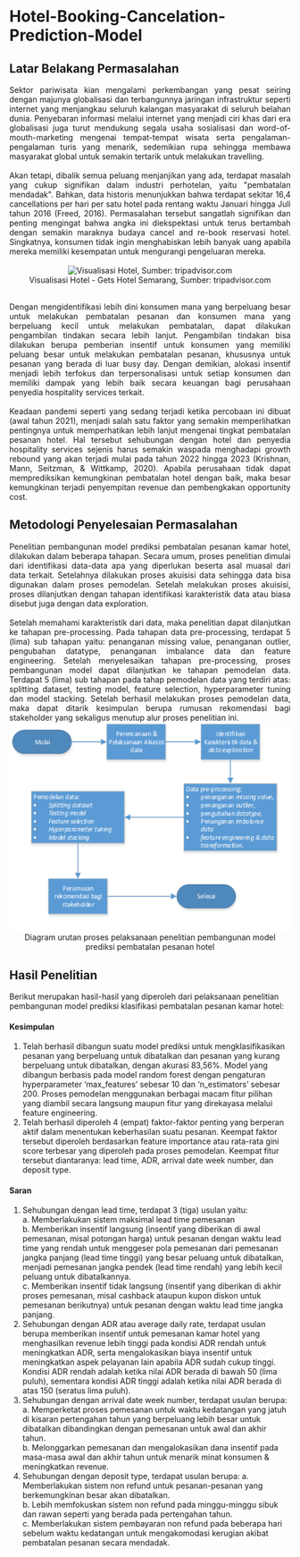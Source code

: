 # Hotel-Booking-Cancelation-Prediction-Model

## Latar Belakang Permasalahan
<div align="justify">
Sektor pariwisata kian mengalami perkembangan yang pesat seiring dengan majunya globalisasi dan terbangunnya jaringan infrastruktur seperti internet yang menjangkau seluruh kalangan masyarakat di seluruh belahan dunia. Penyebaran informasi melalui internet yang menjadi ciri khas dari era globalisasi juga turut mendukung segala usaha sosialisasi dan word-of-mouth-marketing mengenai tempat-tempat wisata serta pengalaman-pengalaman turis yang menarik, sedemikian rupa sehingga membawa masyarakat global untuk semakin tertarik untuk melakukan travelling.<br/><br/>
Akan tetapi, dibalik semua peluang menjanjikan yang ada, terdapat masalah yang cukup signifikan dalam industri perhotelan, yaitu "pembatalan mendadak". Bahkan, data historis menunjukkan bahwa terdapat sekitar 16,4 cancellations per hari per satu hotel pada rentang waktu Januari hingga Juli tahun 2016 (Freed, 2016). Permasalahan tersebut sangatlah signifikan dan penting mengingat bahwa angka ini diekspektasi untuk terus bertambah dengan semakin maraknya budaya cancel and re-book reservasi hotel. Singkatnya, konsumen tidak ingin menghabiskan lebih banyak uang apabila mereka memiliki kesempatan untuk mengurangi pengeluaran mereka.<br/><br/>

<div align="center">
<img src="https://dynamic-media-cdn.tripadvisor.com/media/photo-o/13/7a/9a/81/kolam-renang.jpg?w=900&h=-1&s=1"
     alt="Visualisasi Hotel, Sumber: tripadvisor.com"/> <br/>
Visualisasi Hotel - Gets Hotel Semarang, Sumber: tripadvisor.com
</div>
<br/>

Dengan mengidentifikasi lebih dini konsumen mana yang berpeluang besar untuk melakukan pembatalan pesanan dan konsumen mana yang berpeluang kecil untuk melakukan pembatalan, dapat dilakukan pengambilan tindakan secara lebih lanjut. Pengambilan tindakan bisa dilakukan berupa pemberian insentif untuk konsumen yang memiliki peluang besar untuk melakukan pembatalan pesanan, khususnya untuk pesanan yang berada di luar busy day. Dengan demikian, alokasi insentif menjadi lebih terfokus dan terpersonalisasi untuk setiap konsumen dan memiliki dampak yang lebih baik secara keuangan bagi perusahaan penyedia hospitality services terkait.<br/><br/>
Keadaan pandemi seperti yang sedang terjadi ketika percobaan ini dibuat (awal tahun 2021), menjadi salah satu faktor yang semakin memperlihatkan pentingnya untuk memperhatikan lebih lanjut mengenai tingkat pembatalan pesanan hotel. Hal tersebut sehubungan dengan hotel dan penyedia hospitality services sejenis harus semakin waspada menghadapi growth rebound yang akan terjadi mulai pada tahun 2022 hingga 2023 (Krishnan, Mann, Seitzman, & Wittkamp, 2020). Apabila perusahaan tidak dapat memprediksikan kemungkinan pembatalan hotel dengan baik, maka besar kemungkinan terjadi penyempitan revenue dan pembengkakan opportunity cost.</div>

## Metodologi Penyelesaian Permasalahan
<div align="justify">
Penelitian pembangunan model prediksi pembatalan pesanan kamar hotel, dilakukan dalam beberapa tahapan. Secara umum, proses penelitian dimulai dari identifikasi data-data apa yang diperlukan beserta asal muasal dari data terkait. Setelahnya dilakukan proses akuisisi data sehingga data bisa digunakan dalam proses pemodelan. Setelah melakukan proses akuisisi, proses dilanjutkan dengan tahapan identifikasi karakteristik data atau biasa disebut juga dengan data exploration.<br/><br/>
Setelah memahami karakteristik dari data, maka penelitian dapat dilanjutkan ke tahapan pre-processing. Pada tahapan data pre-processing, terdapat 5 (lima) sub tahapan yaitu: penanganan missing value, penanganan outlier, pengubahan datatype, penanganan imbalance data dan feature engineering. Setelah menyelesaikan tahapan pre-processing, proses pembangunan model dapat dilanjutkan ke tahapan pemodelan data. Terdapat 5 (lima) sub tahapan pada tahap pemodelan data yang terdiri atas: splitting dataset, testing model, feature selection, hyperparameter tuning dan model stacking. Setelah berhasil melakukan proses pemodelan data, maka dapat ditarik kesimpulan berupa rumusan rekomendasi bagi stakeholder yang sekaligus menutup alur proses penelitian ini.</div>

<div align="center">
<img src="https://github.com/lgamal/Hotel-Booking-Cancelation-Prediction-Model/blob/main/visualisasi%20metode%20penelitian.png"
     alt="Visualisasi Metodologi Penelitian"/> <br/>
Diagram urutan proses pelaksanaan penelitian pembangunan model prediksi pembatalan pesanan hotel
</div>

## Hasil Penelitian
Berikut merupakan hasil-hasil yang diperoleh dari pelaksanaan penelitian pembangunan model prediksi klasifikasi pembatalan pesanan kamar hotel:
#### Kesimpulan
1. Telah berhasil dibangun suatu model prediksi untuk mengklasifikasikan pesanan yang berpeluang untuk dibatalkan dan pesanan yang kurang berpeluang untuk dibatalkan, dengan akurasi 83,56%. Model yang dibangun berbasis pada model random forest dengan pengaturan hyperparameter ‘max_features’ sebesar 10 dan ‘n_estimators’ sebesar 200. Proses pemodelan menggunakan berbagai macam fitur pilihan yang diambil secara langsung maupun fitur yang direkayasa melalui feature engineering. 
2. Telah berhasil diperoleh 4 (empat) faktor-faktor penting yang berperan aktif dalam menentukan keberhasilan suatu pesanan. Keempat faktor tersebut diperoleh berdasarkan feature importance atau rata-rata gini score terbesar yang diperoleh pada proses pemodelan. Keempat fitur tersebut diantaranya: lead time, ADR, arrival date week number, dan deposit type.
#### Saran
1.	Sehubungan dengan lead time, terdapat 3 (tiga) usulan yaitu:<br/>
a.	Memberlakukan sistem maksimal lead time pemesanan<br/>
b.	Memberikan insentif langsung (insentif yang diberikan di awal pemesanan, misal potongan harga) untuk pesanan dengan waktu lead time yang rendah untuk menggeser pola pemesanan dari pemesanan jangka panjang (lead time tinggi) yang besar peluang untuk dibatalkan, menjadi pemesanan jangka pendek (lead time rendah) yang lebih kecil peluang untuk dibatalkannya.<br/>
c.	Memberikan insentif tidak langsung (insentif yang diberikan di akhir proses pemesanan, misal cashback ataupun kupon diskon untuk pemesanan berikutnya) untuk pesanan dengan waktu lead time jangka panjang. <br/>
2.	Sehubungan dengan ADR atau average daily rate, terdapat usulan berupa memberikan insentif untuk pemesanan kamar hotel yang menghasilkan revenue lebih tinggi pada kondisi ADR rendah untuk meningkatkan ADR, serta mengalokasikan biaya insentif untuk meningkatkan aspek pelayanan lain apabila ADR sudah cukup tinggi. Kondisi ADR rendah adalah ketika nilai ADR berada di bawah 50 (lima puluh), sementara kondisi ADR tinggi adalah ketika nilai ADR berada di atas 150 (seratus lima puluh).
3.	Sehubungan dengan arrival date week number, terdapat usulan berupa:
a.	Memperketat proses pemesanan untuk waktu kedatangan yang jatuh di kisaran pertengahan tahun yang berpeluang lebih besar untuk dibatalkan dibandingkan dengan pemesanan untuk awal dan akhir tahun.<br/>
b.	Melonggarkan pemesanan dan mengalokasikan dana insentif pada masa-masa awal dan akhir tahun untuk menarik minat konsumen & meningkatkan revenue.<br/>
4.	Sehubungan dengan deposit type, terdapat usulan berupa:
a.	Memberlakukan sistem non refund untuk pesanan-pesanan yang berkemungkinan besar akan dibatalkan. <br/>
b.	Lebih memfokuskan sistem non refund pada minggu-minggu sibuk dan rawan seperti yang berada pada pertengahan tahun. <br/>
c.	Memberlakukan sistem pembayaran non refund pada beberapa hari sebelum waktu kedatangan untuk mengakomodasi kerugian akibat pembatalan pesanan secara mendadak.<br/>
